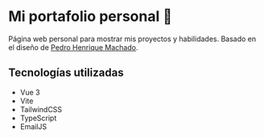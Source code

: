 # Mi portafolio personal 🚀

Página web personal para mostrar mis proyectos y habilidades. Basado en el diseño de [Pedro Henrique Machado](https://github.com/machadop1407/pedrotech-portfolio).

## Tecnologías utilizadas
- Vue 3
- Vite
- TailwindCSS
- TypeScript
- EmailJS
